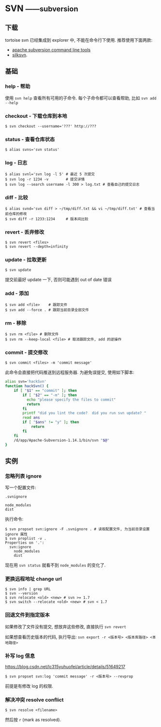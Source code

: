 # SVN <small>——subversion</small>

## 下载

tortoise svn 已经集成到 explorer 中, 不能在命令行下使用.  推荐使用下面两款:
- [apache subversion command line tools](http://www.visualsvn.com/downloads/)
- [silksvn](https://silksvn.com/download).

## 基础

### help - 帮助

使用 `svn help` 查看所有可用的子命令. 每个子命令都可以查看帮助, 比如 `svn add --help`

### checkout - 下载仓库到本地

    $ svn checkout --username='???' http://???

### status - 查看仓库状态

    $ alias svns='svn status'

### log - 日志

    $ alias svnl='svn log -l 5' # 最近 5 次提交
    $ svn log -r 1234 -v        # 提交详情
    $ svn log --search username -l 300 > log.txt # 查看自己的提交日志

### diff - 比较

    $ alias svnd='svn diff > ~/tmp/diff.txt && vi ~/tmp/diff.txt' # 查看当前仓库的修改
    $ svn diff -r 1233:1234     # 版本间比较

### revert - 丢弃修改

    $ svn revert <files>
    $ svn revert --depth=infinity

### update - 拉取更新

    $ svn update

提交前最好 update 一下, 否则可能遇到 out of date 错误

### add - 添加

    $ svn add <file>    # 跟踪文件
    $ svn add --force . # 跟踪当前目录全部文件

### rm - 移除

    $ svn rm <file> # 删除文件
    $ svn rm --keep-local <file> # 取消跟踪文件, add 的逆操作

### commit - 提交修改

    $ svn commit <files> -m 'commit message'

此命令会直接把代码推送到远程服务器. 为避免误提交, 使用如下脚本:
```sh
alias svn='hackSvn'
function hackSvn() {
    if [ "$1" == "commit" ]; then
        if [ "$2" == "-m" ]; then
          echo "please specify the files to commit"
          return
        fi
        printf "did you lint the code?  did you run svn update? "
        read ans
        if [ "$ans" != "y" ]; then
            return
        fi
    fi
    /d/app/Apache-Subversion-1.14.1/bin/svn "$@"
}
```

## 实例

### 忽略列表 ignore

写一个配置文件:

`.svnignore`
```
node_modules
dist
```

执行命令:

    $ svn propset svn:ignore -F .svnignore . # 读取配置文件, 为当前目录设置 ignore 属性
    $ svn proplist -v .
    Properties on '.':
      svn:ignore
        node_modules
        dist

现在用 `svn status` 就看不到 `node_modules` 的变化了.

### 更换远程地址 change url

    $ svn info | grep URL
    $ svn --version
    $ svn relocate <old> <new> # svn >= 1.7
    $ svn switch --relocate <old> <new> # svn < 1.7

### 回退文件到指定版本

如果修改了文件没有提交, 想放弃这些修改, 直接执行 `svn revert`

如果想查看历史版本的代码, 执行导出: `svn export -r <版本号> <版本库路径> <本地路径>`

### 补写 log 信息

https://blog.csdn.net/lc315yuhuofei/article/details/51649217

    $ svn propset svn:log 'commit message' -r <版本号> --revprop

前提是有修改 log 的权限.

### 解决冲突 resolve conflict

    $ svn resolve <filename>

然后按 `r` (mark as resolved).
